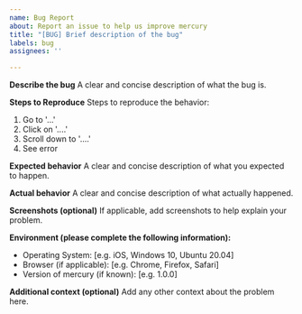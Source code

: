 ```yaml
---
name: Bug Report
about: Report an issue to help us improve mercury
title: "[BUG] Brief description of the bug"
labels: bug
assignees: ''

---
```


**Describe the bug**
A clear and concise description of what the bug is.

**Steps to Reproduce**
Steps to reproduce the behavior:
1. Go to '...'
2. Click on '....'
3. Scroll down to '....'
4. See error

**Expected behavior**
A clear and concise description of what you expected to happen.

**Actual behavior**
A clear and concise description of what actually happened.

**Screenshots (optional)**
If applicable, add screenshots to help explain your problem.

**Environment (please complete the following information):**
 - Operating System: [e.g. iOS, Windows 10, Ubuntu 20.04]
 - Browser (if applicable): [e.g. Chrome, Firefox, Safari]
 - Version of mercury (if known): [e.g. 1.0.0]

**Additional context (optional)**
Add any other context about the problem here.